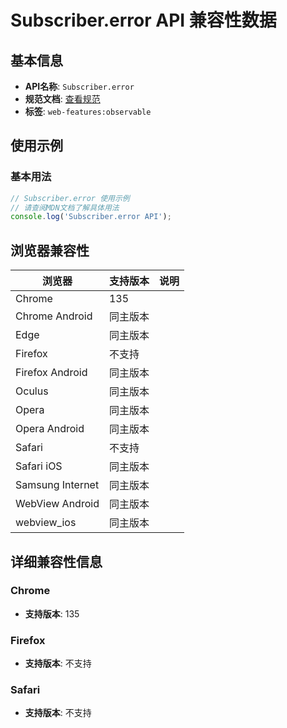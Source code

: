 # Subscriber.error API 兼容性数据

## 基本信息

- **API名称**: `Subscriber.error`
- **规范文档**: [查看规范](https://wicg.github.io/observable/#dom-subscriber-error)
- **标签**: `web-features:observable`

## 使用示例

### 基本用法

```javascript
// Subscriber.error 使用示例
// 请查阅MDN文档了解具体用法
console.log('Subscriber.error API');
```

## 浏览器兼容性

| 浏览器 | 支持版本 | 说明 |
|--------|----------|------|
| Chrome | 135 |  |
| Chrome Android | 同主版本 |  |
| Edge | 同主版本 |  |
| Firefox | 不支持 |  |
| Firefox Android | 同主版本 |  |
| Oculus | 同主版本 |  |
| Opera | 同主版本 |  |
| Opera Android | 同主版本 |  |
| Safari | 不支持 |  |
| Safari iOS | 同主版本 |  |
| Samsung Internet | 同主版本 |  |
| WebView Android | 同主版本 |  |
| webview_ios | 同主版本 |  |

## 详细兼容性信息

### Chrome

- **支持版本**: 135

### Firefox

- **支持版本**: 不支持

### Safari

- **支持版本**: 不支持

